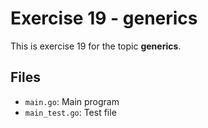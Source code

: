 # Exercise 19 - generics

This is exercise 19 for the topic **generics**.

## Files
- `main.go`: Main program
- `main_test.go`: Test file
